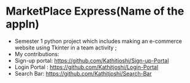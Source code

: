 # MarketPlace Express(Name of the appln)
* Semester 1 python project which includes making an e-commerce website using Tkinter in a team activity ; 
* My contributions:
* Sign-up portal: https://github.com/Kathitjoshi/Sign-up-Portal
* Login Portal : https://github.com/Kathitjoshi/Login-Portal
* Search Bar: https://github.com/Kathitjoshi/Search-Bar

